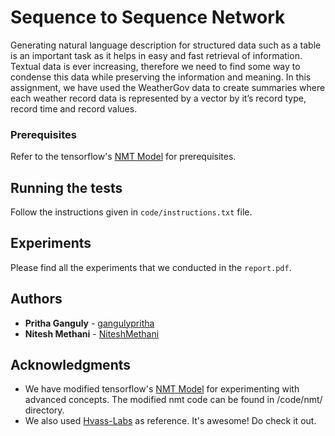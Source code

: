 # Sequence to Sequence Network

Generating natural language description for structured data such as a table is an important task as it helps in easy and fast retrieval of information. Textual data is ever increasing, therefore we need to find some way to condense this data while preserving the information and meaning. 
In this assignment, we have used the WeatherGov data to create summaries where each weather record data is represented by a vector by it’s record type, record time and record values.

### Prerequisites
Refer to the tensorflow's [NMT Model](https://github.com/tensorflow/nmt) for prerequisites.

## Running the tests
Follow the instructions given in `code/instructions.txt` file.

## Experiments
Please find all the experiments that we conducted in the `report.pdf`.

## Authors
* **Pritha Ganguly** - [gangulypritha](https://github.com/gangulypritha)
* **Nitesh Methani** - [NiteshMethani](https://github.com/NiteshMethani)


## Acknowledgments
* We have modified tensorflow's [NMT Model](https://github.com/tensorflow/nmt) for experimenting with advanced concepts. The modified nmt code can be found in /code/nmt/ directory.
* We also used [Hvass-Labs](https://github.com/Hvass-Labs/TensorFlow-Tutorials) as reference. It's awesome! Do check it out.
